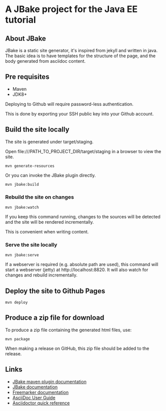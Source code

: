 # A JBake project for the Java EE tutorial

## About JBake

JBake is a static site generator, it's inspired from jekyll and written
in java.  The basic idea is to have templates for the structure of the
page, and the body generated from asciidoc content.

## Pre requisites

- Maven
- JDK8+

Deploying to Github will require password-less authentication.

This is done by exporting your SSH public key into your Github account.

## Build the site locally

The site is generated under target/staging.

Open file:///PATH_TO_PROJECT_DIR/target/staging in a browser to view the site.

```
mvn generate-resources
```

Or you can invoke the JBake plugin directly.

```
mvn jbake:build
```

### Rebuild the site on changes

```
mvn jbake:watch
```

If you keep this command running, changes to the sources will be
detected and the site will be rendered incrementally.

This is convenient when writing content.

### Serve the site locally

```
mvn jbake:serve
```

If a webserver is required (e.g. absolute path are used), this command
will start a webserver (jetty) at http://localhost:8820.  It will also
watch for changes and rebuild incrementally.

## Deploy the site to Github Pages

```
mvn deploy
```

## Produce a zip file for download

To produce a zip file containing the generated html files, use:

```
mvn package
```

When making a release on GitHub, this zip file should be added to the release.

## Links

- [JBake maven plugin documentation](https://github.com/Blazebit/jbake-maven-plugin)
- [JBake documentation](http://jbake.org/docs/2.5.1)
- [Freemarker documentation](http://freemarker.org/docs)
- [AsciiDoc User Guide](http://asciidoc.org/userguide.html)
- [Asciidoctor quick reference](http://asciidoctor.org/docs/asciidoc-syntax-quick-reference)
